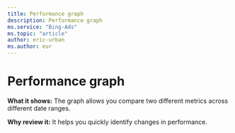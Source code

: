 ```yaml
---
title: Performance graph
description: Performance graph
ms.service: "Bing-Ads"
ms.topic: "article"
author: eric-urban
ms.author: eur
---
```


# Performance graph

**What it shows:**  The graph allows you compare two different metrics across different date ranges.

**Why review it:**  It helps you quickly identify changes in performance.


